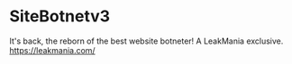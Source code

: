 # SiteBotnetv3
It's back, the reborn of the best website botneter! A LeakMania exclusive. https://leakmania.com/
